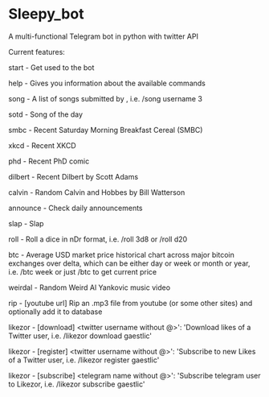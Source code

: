 # Sleepy_bot

A multi-functional Telegram bot in python with twitter API

Current features:

start - Get used to the bot

help - Gives you information about the available commands

song - <username> <integer> A list of songs submitted by <username>, i.e. /song username 3
  
sotd - Song of the day
  
smbc - Recent Saturday Morning Breakfast Cereal (SMBC)
  
xkcd - Recent XKCD
  
phd - Recent PhD comic
  
dilbert - Recent Dilbert by Scott Adams

calvin - Random Calvin and Hobbes by Bill Watterson

announce - Check daily announcements

slap - Slap <target>

roll - <nDr> Roll a dice in nDr format, i.e. /roll 3d8 or /roll d20

btc - <delta> Average USD market price historical chart across major bitcoin exchanges over delta, which can be either day or week or month or year, i.e. /btc week or just /btc to get current price

weirdal - Random Weird Al Yankovic music video

rip - [youtube url] <db> Rip an .mp3 file from youtube (or some other sites) and optionally add it to database

likezor - [download] <twitter username without @>': 'Download likes of a Twitter user, i.e. /likezor download gaestlic'

likezor - [register] <twitter username without @>': 'Subscribe to new Likes of a Twitter user, i.e. /likezor register gaestlic'

likezor - [subscribe] <telegram name without @>': 'Subscribe telegram user to Likezor, i.e. /likezor subscribe gaestlic'